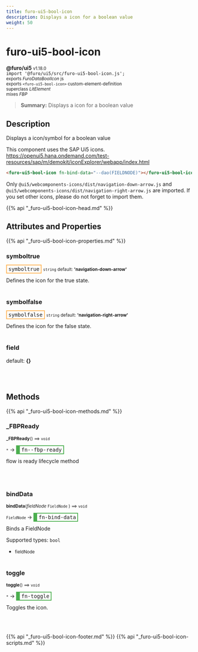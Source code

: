 ```yaml
---
title: furo-ui5-bool-icon
description: Displays a icon for a boolean value
weight: 50
---
```


# furo-ui5-bool-icon
**@furo/ui5** <small>v1.18.0</small>
<br>`import '@furo/ui5/src/furo-ui5-bool-icon.js';`<small>
<br>exports *FuroDataBoolIcon* js
<br>exports `<furo-ui5-bool-icon>` custom-element-definition
<br>superclass *LitElement*
<br> mixes *FBP*</small>

> **Summary:** Displays a icon for a boolean value

## Description

Displays a icon/symbol for a boolean value

This component uses the SAP Ui5 icons.
https://openui5.hana.ondemand.com/test-resources/sap/m/demokit/iconExplorer/webapp/index.html

```html
<furo-ui5-bool-icon fn-bind-data="--dao(FIELDNODE)"></furo-ui5-bool-icon>
```

Only `@ui5/webcomponents-icons/dist/navigation-down-arrow.js` and `@ui5/webcomponents-icons/dist/navigation-right-arrow.js` are imported.
If you set other icons, please do not forget to import them.

{{% api "_furo-ui5-bool-icon-head.md" %}}

## Attributes and Properties
{{% api "_furo-ui5-bool-icon-properties.md" %}}






### **symboltrue**

<span  style="border-width:2px; border-style: solid;border-color:  rgb(255, 182, 91);font-family:monospace; padding:2px 4px;">symboltrue</span>
<small>`string` default: **&#39;navigation-down-arrow&#39;**</small>

Defines the icon for the true state.
<br><br>

### **symbolfalse**

<span  style="border-width:2px; border-style: solid;border-color:  rgb(255, 182, 91);font-family:monospace; padding:2px 4px;">symbolfalse</span>
<small>`string` default: **&#39;navigation-right-arrow&#39;**</small>

Defines the icon for the false state.
<br><br>

### **field**
default: **{}**</small>


<br><br>



## Methods
{{% api "_furo-ui5-bool-icon-methods.md" %}}


### **_FBPReady**
<small>**_FBPReady**() ⟹ `void`</small>

<small>`*`</small> →
<span  style="border-width:2px 2px 2px 10px; border-style: solid;border-color:  rgb(76, 175, 80);font-family:monospace; padding:2px 4px;">fn--fbp-ready</span>

flow is ready lifecycle method

<br><br>

### **bindData**
<small>**bindData**(*fieldNode* `FieldNode` ) ⟹ `void`</small>

<small>`FieldNode` </small> →
<span  style="border-width:2px 2px 2px 10px; border-style: solid;border-color:  rgb(76, 175, 80);font-family:monospace; padding:2px 4px;">fn-bind-data</span>

Binds a FieldNode

Supported types: `bool`

- <small>fieldNode </small>
<br><br>

### **toggle**
<small>**toggle**() ⟹ `void`</small>

<small>`*`</small> →
<span  style="border-width:2px 2px 2px 10px; border-style: solid;border-color:  rgb(76, 175, 80);font-family:monospace; padding:2px 4px;">fn-toggle</span>

Toggles the icon.

<br><br>









{{% api "_furo-ui5-bool-icon-footer.md" %}}
{{% api "_furo-ui5-bool-icon-scripts.md" %}}
